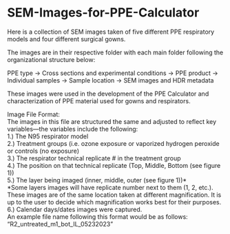 # SEM-Images-for-PPE-Calculator
Here is a collection of SEM images taken of five different PPE respiratory models and four different surgical gowns.

The images are in their respective folder with each main folder following the organizational structure below:

PPE type -> Cross sections and experimental conditions -> PPE product -> Individual samples -> Sample location -> SEM images and HDR metadata

These images were used in the development of the PPE Calculator and characterization of PPE material used for gowns and respirators.

Image File Format:<br/>
The images in this file are structured the same and adjusted to reflect key variables—the variables include the following: <br/>
1.)	The N95 respirator model<br/>
2.)	Treatment groups (i.e. ozone exposure or vaporized hydrogen peroxide or controls (no exposure)<br/>
3.)	The respirator technical replicate # in the treatment group<br/>
4.)	The position on that technical replicate (Top, Middle, Bottom (see figure 1))<br/>
5.)	The layer being imaged (inner, middle, outer (see figure 1))*<br/>
*Some layers images will have replicate number next to them (1, 2, etc.). These images are of the same location taken at different magnification. It is up to the user to decide which magnification works best for their purposes.<br/>
6.)	Calendar days/dates images were captured.<br/>
An example file name following this format would be as follows: <br/>
“R2_untreated_m1_bot_IL_05232023”
